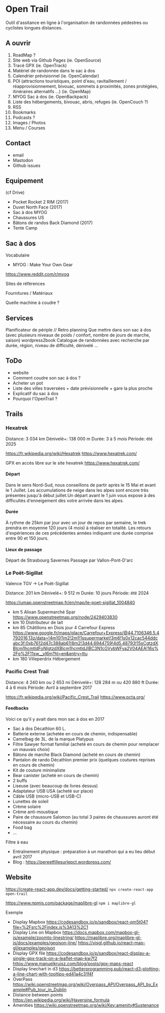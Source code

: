 # Open Trail

Outil d'assitance en ligne à l'organisation de randonnées pédestres ou cyclistes longues distances.

## A ouvrir

1. RoadMap ?
2. Site web via Github Pages (ie. OpenSource)
3. Tracé GPX (ie. OpenTrack)
4. Matériel de randonnée dans le sac à dos
5. Calendrier prévisionnel (ie. OpenCalendar)
6. POI (attractions touristiques, point d'eau, ravitaillement / réapprovisionnement, bivouac, sommets à proximités, zones protégées, itinéraires alternatifs  ...) (ie. OpenMap)
7. MYOG Sac à dos (ie. OpenBackpack)
8. Liste des hébergements, bivouac, abris, refuges (ie. OpenCouch ?)
9. RSS
10. Bookmarks
11. Podcasts ?
12. Images / Photos
13. Menu / Courses


## Contact

- email
- Mastodon
- Github issues



## Equipement

(cf Drive)
- Pocket Rocket 2 RIM (2017)
- Duvet North Face (2017)
- Sac à dos MYOG
- Chaussures US
- Bâtons de randos Back Diamond (2017)
- Tente Camp


## Sac à dos

Vocabulaire
- MYOG : Make Your Own Gear

https://www.reddit.com/r/myog

Sites de références

Fournitures / Matériaux

Quelle machine à coudre ?



## Services

Planificateur de périple // Retro planning
Que mettre dans son sac à dos (avec plusieurs niveaux de poids / confort, nombre de jours de marche, saison)
wordpress2book
Catalogue de randonnées avec recherche par durée, région, niveau de difficulté, dénivelé ...


## ToDo

- website
- Comment coudre son sac à dos ?
- Acheter un pot
- Liste des villes traversées + date prévisionnelle + gare la plus proche
- Explicatif du sac à dos
- Pourquoi l'OpenTrail ?


## Trails

### Hexatrek

Distance: 3 034 km
Dénivelé+: 138 000 m
Durée: 3 à 5 mois
Période: été 2025

https://fr.wikipedia.org/wiki/Hexatrek
https://www.hexatrek.com/

GPX en accès libre sur le site hexatrek https://www.hexatrek.com/


#### Départ

Dans le sens Nord-Sud, nous conseillons de partir après le 15 Mai et avant le 1 Juillet. Les accumulations de neige dans les alpes sont encore très présentes jusqu'à début juillet.Un départ avant le 1 juin vous expose à des difficultés d'enneigement dès votre arrivée dans les alpes.

#### Durée

À rythme de 25km par jour avec un jour de repos par semaine, le trek prendra en moyenne 120 jours (4 mois) à réaliser en totalité. Les retours d'expériences de ces précédentes années indiquent une durée comprise entre 90 et 150 jours.

#### Lieux de passage

Départ de Strasbourg
Savernes
Passage par Vallon-Pont-D'arc


### Le Poët-Sigillat

Valence TGV -> Le Poët-Sigillat

Distance: 201 km
Dénivelé+: 9 512 m
Durée: 10 jours
Période: été 2024

https://umap.openstreetmap.fr/en/map/le-poet-sigillat_1004840

- km 5 Alixan Supermarché Spar https://www.openstreetmap.org/node/2429403830
- km 10 Distributeur de lait
- km 85 Châtillons en Diois jour 4 Carrefour Express https://www.google.fr/maps/place/Carrefour+Express/@44.7106346,5.4792016,13z/data=!4m10!1m2!2m1!1ssupermarket!3m6!1s0x12cac544ddcabc3f:0xb7612d47c388ab61!8m2!3d44.6944759!4d5.48793!15sCgtzdXBlcm1hcmtldFoNIgtzdXBlcm1hcmtldJIBC3N1cGVybWFya2V04AEA!16s%2Fg%2F11sw__vl6m?hl=en&entry=ttu
- km 180 Villeperdrix Hébergement


### Pacific Crest Trail

Distance: 4 240 km ou 2 653 mi
Dénivelé+: 128 284 m ou 420 880 ft
Durée: 4 à 6 mois
Période: Avril à septembre 2017

https://fr.wikipedia.org/wiki/Pacific_Crest_Trail
https://www.pcta.org/


#### Feedbacks

Voici ce qu'il y avait dans mon sac à dos en 2017
- Sac à dos Décathlon 60 L.
- Batterie externe (achetée en cours de chemin, indispensable)
- Camelbag de 3L. de la marque Platypus
- Filtre Sawyer format familial (acheté en cours de chemin pour remplacer un mauvais choix)
- Bâtons de marche Black Diamond (acheté en cours de chemin)
- Pantalon de rando Décathlon premier prix (quelques coutures reprises en cours de chemin)
- Kit de couture minimaliste
- Bear canister (acheté en cours de chemin)
- 2 buffs
- Liseuse (avec beaucoup de livres dessus)
- Adaptateur USB USA (acheté sur place)
- Câble USB (micro-USB et USB-C)
- Lunettes de soleil
- Crème solaire
- Crème anti-moustique
- Paire de chaussure Salomon (au total 3 paires de chaussures auront été nécessaire au cours du chemin)
- Food bag
- ...

Filtre à eau


- Entraînement physique : préparation à un marathon qui a eu lieu début avril 2017
- Blog : https://pereetfillesurlepct.wordpress.com/


## Website

https://create-react-app.dev/docs/getting-started/
`npx create-react-app open-trail`

https://www.npmjs.com/package/maplibre-gl
`npm i maplibre-gl`

Exemple
* Display Mapbox
https://codesandbox.io/p/sandbox/react-qm5t04?file=%2Fsrc%2Findex.js%3A13%2C1
* Display Line on Mapbox
https://docs.mapbox.com/mapbox-gl-js/example/zoomto-linestring/
https://maplibre.org/maplibre-gl-js/docs/examples/geojson-line/
https://visgl.github.io/react-map-gl/examples/geojson
* Display GPX file
https://codesandbox.io/p/sandbox/react-display-a-single-gpx-track-on-a-leaflet-map-kw7f2
https://www.manuelkruisz.com/blog/posts/gpx-maps-react
* Display linechart in d3
https://betterprogramming.pub/react-d3-plotting-a-line-chart-with-tooltips-ed41a4c31f4f
* OverPass
https://wiki.openstreetmap.org/wiki/Overpass_API/Overpass_API_by_Example#Pub_tour_in_Dublin
* Distance between points
https://en.wikipedia.org/wiki/Haversine_formula
* Amenities
https://wiki.openstreetmap.org/wiki/Key:amenity#Sustenance
